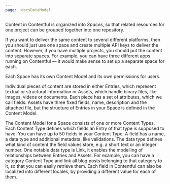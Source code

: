 ```yaml
---
page: :docsDataModel
---
```


Content in Contentful is organized into *Spaces*, so that related resources for one project can be grouped together into one repository.

If you want to deliver the same content to several different platforms, then you should just use one space and create multiple API keys to deliver the content. However, if you have multiple projects, you should put the content into separate spaces. For example, you can have three different apps running on Contentful — it would make sense to set up a separate space for each.

Each Space has its own Content Model and its own permissions for users.

Individual pieces of content are stored in either Entries, which represent textual or structural information or Assets, which handle binary files, like images, videos or documents. Each piece has a set of attributes, which we call fields. Assets have three fixed fields, name, description and the attached file, but the structure of Entries in your Space is defined in the Content Model.

The Content Model for a Space consists of one or more Content Types. Each Content Type defines which fields an Entry of that type is supposed to have. You can have up to 50 fields in your Content Type. A field has a name, a data type and additional metadata, like validations. The data type defines what kind of content the field values store, e.g. a short text or an integer number. One notable data type is Link, it enables the modelling of relationships between Entries and Assets. For example, you can have a category Content Type and link all blog posts belonging to that category to it, so that you can easily retrieve them. Each field in Contentful can also be localized into different locales, by providing a different value for each of them.
